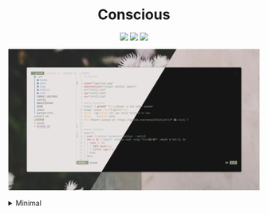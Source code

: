 <h1 align="center">Conscious</h1>

<p align="center">
    <a href="https://github.com/Manas140/Conscious/stargazers"><img src="https://img.shields.io/github/stars/Manas140/Conscious?colorA=151515&colorB=B66467&style=for-the-badge&logo=starship"></a>
    <a href="https://github.com/Manas140/Conscious/issues"><img src="https://img.shields.io/github/issues/Manas140/Conscious?colorA=151515&colorB=8C977D&style=for-the-badge&logo=bugatti"></a>
    <a href="https://github.com/Manas140/Conscious/network/members"><img src="https://img.shields.io/github/forks/Manas140/Conscious?colorA=151515&colorB=D9BC8C&style=for-the-badge&logo=github"></a>
</p>

<p align="center">
  <img src="./preview/normal.png">
</p>

<details><summary>Minimal</summary>
<p align="center">
  <img src="./preview/minimal.png">
</p>

<details><summary>Other's</summary>
- With UwU Nvim Colorscheme. 
<p align="center">
  <img src="./preview/uwu.png">
</p>
</details>

# Why? A big one
- Well, why not?
- Never too much.
- Clean look for distraction free editing.
- Minimal mode, get more space.
- Simple keybinds.
- Easy to configure.
- The name "Conscious" just refers to being aware of it.

# Installation
Make a backup of previous config

```sh
[ -d $HOME/.config/nvim ] && mv $HOME/.config/nvim nvim.old
```
Clone the repo

```sh
git clone https://github.com/Manas140/Conscious.git $HOME/.config/nvim
```
Install it

```sh
nvim +:PackerSync
```

# Configuration

<details><summary>Themeing</summary>
<br>
  
> In $HOME/.config/nvim/lua/colors.lua/

Create a base-16 theme

```lua
local name = base16.theme_from_array {
  "131A1C"; "1b2224"; "232a2c"; "3c3e3e";
  "868888"; "d6d6d6"; "1f2123"; "161819";
  "ef7cbb"; "e59e67"; "e7ac7e"; "6bb05d"; 
  "5b98a9"; "7ab3c3"; "e74c4c"; "e74c4c"; 
}
```
Apply the theme

```lua
base16(name, true)
```
</details>

<details><summary>Mapping</summary>
<br>
  
> In $HOME/.config/nvim/lua/mappings.lua/ 
  
Add a map which works in `NORMAL` mode

```lua
nmap("<leader>,", ":!echo this is a normal map'")
```

Add a map which works in `VISUAL` mode

```lua
vmap("<leader>,", ":!echo this is a visual map'")
```
</details>

# 
# Special Thanks
- [Mangeshrex](https://github.com/Mangeshrex) 

# Reference
- [Nuxshed](https://github.com/nuxshed) - [dotifles](https://github.com/nuxshed/dotfiles)
- [Siduck](https://github.com/siduck) - [Nvchad](https://github.com/NvChad/NvChad)
- [Google](https://google.com)
